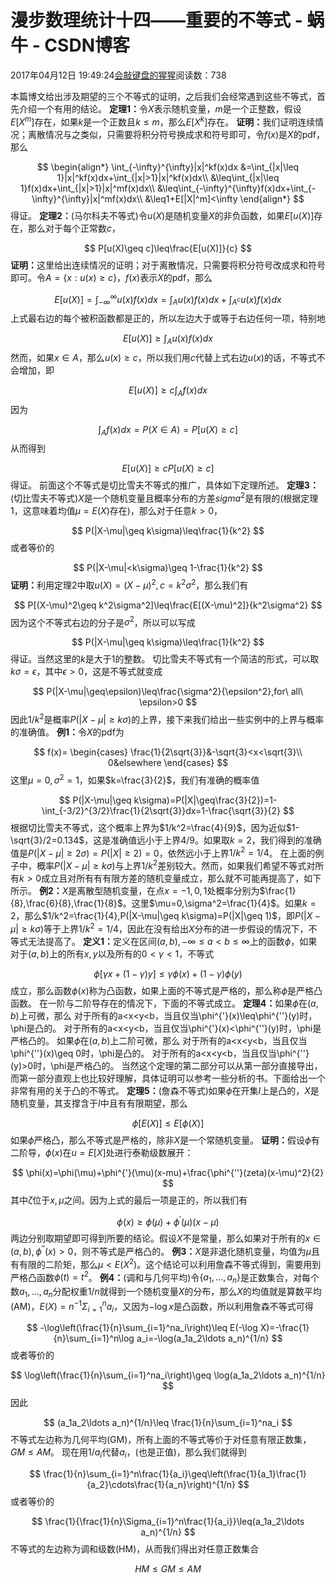 
# 漫步数理统计十四——重要的不等式 - 蜗牛 - CSDN博客


2017年04月12日 19:49:24[会敲键盘的猩猩](https://me.csdn.net/u010182633)阅读数：738


本篇博文给出涉及期望的三个不等式的证明，之后我们会经常遇到这些不等式，首先介绍一个有用的结论。
$\textbf{定理1：}$令$X$表示随机变量，$m$是一个正整数，假设$E[X^m]$存在，如果$k$是一个正数且$k\leq m$，那么$E[X^k]$存在。
$\textbf{证明：}$我们证明连续情况；离散情况与之类似，只需要将积分符号换成求和符号即可，令$f(x)$是$X$的pdf，那么

$$
\begin{align*}
\int_{-\infty}^{\infty}|x|^kf(x)dx
&=\int_{|x|\leq 1}|x|^kf(x)dx+\int_{|x|>1}|x|^kf(x)dx\\
&\leq\int_{|x|\leq 1}f(x)dx+\int_{|x|>1}|x|^mf(x)dx\\
&\leq\int_{-\infty}^{\infty}f(x)dx+\int_{-\infty}^{\infty}|x|^mf(x)dx\\
&\leq1+E[|X|^m]<\infty
\end{align*}
$$
得证。
$\textbf{定理2：}$(马尔科夫不等式)令$u(X)$是随机变量$X$的非负函数，如果$E[u(X)]$存在，那么对于每个正常数$c$，

$$
P[u(X)\geq c]\leq\frac{E[u(X)]}{c}
$$
$\textbf{证明：}$这里给出连续情况的证明；对于离散情况，只需要将积分符号改成求和符号即可。令$A=\{x:u(x)\geq c\}$，$f(x)$表示$X$的pdf，那么

$$
E[u(X)]=\int_{-\infty}^{\infty}u(x)f(x)dx=\int_{A}u(x)f(x)dx+\int_{A^c}u(x)f(x)dx
$$
上式最右边的每个被积函数都是正的，所以左边大于或等于右边任何一项，特别地

$$
E[u(X)]\geq\int_{A}u(x)f(x)dx
$$
然而，如果$x\in A$，那么$u(x)\geq c$，所以我们用$c$代替上式右边$u(x)$的话，不等式不会增加，即

$$
E[u(X)]\geq c\int_{A}f(x)dx
$$
因为

$$
\int_Af(x)dx=P(X\in A)=P[u(X)\geq c]
$$
从而得到

$$
E[u(X)]\geq cP[u(X)\geq c]
$$
得证。
前面这个不等式是切比雪夫不等式的推广，具体如下定理所述。
$\textbf{定理3：}$(切比雪夫不等式)$X$是一个随机变量且概率分布的方差$sigma^2$是有限的(根据定理1，这意味着均值$\mu=E(X)$存在)，那么对于任意$k>0$，

$$
P(|X-\mu|\geq k\sigma)\leq\frac{1}{k^2}
$$
或者等价的

$$
P(|X-\mu|<k\sigma)\geq 1-\frac{1}{k^2}
$$
$\textbf{证明：}$利用定理2中取$u(X)=(X-\mu)^2,c=k^2\sigma^2$，那么我们有

$$
P[(X-\mu)^2\geq k^2\sigma^2]\leq\frac{E[(X-\mu)^2]}{k^2\sigma^2}
$$
因为这个不等式右边的分子是$\sigma^2$，所以可以写成

$$
P(|X-\mu|\geq k\sigma)\leq\frac{1}{k^2}
$$
得证。当然这里的$k$是大于1的整数。
切比雪夫不等式有一个简洁的形式，可以取$k\sigma=\epsilon$，其中$\epsilon>0$，这是不等式就变成

$$
P(|X-\mu|\geq\epsilon)\leq\frac{\sigma^2}{\epsilon^2},for\ all\ \epsilon>0
$$
因此$1/k^2$是概率$P(|X-\mu|\geq k\sigma)$的上界，接下来我们给出一些实例中的上界与概率的准确值。
$\textbf{例1：}$令$X$的pdf为

$$
f(x)=
\begin{cases}
\frac{1}{2\sqrt{3}}&-\sqrt{3}<x<\sqrt{3}\\
0&elsewhere
\end{cases}
$$
这里$\mu=0,\sigma^2=1$，如果$k=\frac{3}{2}$，我们有准确的概率值

$$
P(|X-\mu|\geq k\sigma)=P(|X|\geq\frac{3}{2})=1-\int_{-3/2}^{3/2}\frac{1}{2\sqrt{3}}dx=1-\frac{\sqrt{3}}{2}
$$
根据切比雪夫不等式，这个概率上界为$1/k^2=\frac{4}{9}$，因为近似$1-\sqrt{3}/2=0.134$，这是准确值远小于上界$4/9$。如果取$k=2$，我们得到的准确值是$P(|X-\mu|\geq2\sigma)=P(|X|\geq 2)=0$，依然远小于上界$1/k^2=1/4$。
在上面的例子中，概率$P(|X-\mu|\geq k\sigma)$与上界$1/k^2$差别较大。然而，如果我们希望不等式对所有$k>0$成立且对所有有有限方差的随机变量成立，那么就不可能再提高了，如下所示。
$\textbf{例2：}$$X$是离散型随机变量，在点$x=-1,0,1$处概率分别为$\frac{1}{8},\frac{6}{8},\frac{1}{8}$。这里$\mu=0,\sigma^2=\frac{1}{4}$。如果$k=2$，那么$1/k^2=\frac{1}{4},P(|X-\mu|\geq k\sigma)=P(|X|\geq 1)$，即$P(|X-\mu|\geq k\sigma)$等于上界$1/k^2=1/4$，因此在没有给出$X$分布的进一步假设的情况下，不等式无法提高了。
$\textbf{定义1：}$定义在区间$(a,b),-\infty\leq a<b\leq\infty$上的函数$\phi$，如果对于$(a,b)$上的所有$x,y$以及所有的$0<\gamma<1$，不等式

$$
\phi[\gamma x+(1-\gamma)y]\leq\gamma\phi(x)+(1-\gamma)\phi(y)
$$
成立，那么函数$\phi(x)$称为凸函数，如果上面的不等式是严格的，那么称$\phi$是严格凸函数。
在一阶与二阶导存在的情况下，下面的不等式成立。
$\textbf{定理4：}$如果$\phi$在$(a,b)$上可微，那么
对于所有的a<x<y<b，当且仅当\phi^{'}(x)\leq\phi^{''}(y)时，\phi是凸的。
对于所有的a<x<y<b，当且仅当\phi^{'}(x)<\phi^{''}(y)时，\phi是严格凸的。
如果$\phi$在$(a,b)$上二阶可微，那么
对于所有的a<x<y<b，当且仅当\phi^{''}(x)\geq 0时，\phi是凸的。
对于所有的a<x<y<b，当且仅当\phi^{''}(y)>0时，\phi是严格凸的。
当然这个定理的第二部分可以从第一部分直接导出，而第一部分直观上也比较好理解，具体证明可以参考一些分析的书。下面给出一个非常有用的关于凸的不等式。
$\textbf{定理5：}$(詹森不等式)如果$\phi$在开集$I$上是凸的，$X$是随机变量，其支撑含于$I$中且有有限期望，那么

$$
\phi[E(X)]\leq E[\phi(X)]
$$
如果$\phi$严格凸，那么不等式是严格的，除非$X$是一个常随机变量。
$\textbf{证明：}$假设$\phi$有二阶导，$\phi(x)$在$u=E[X]$处进行泰勒级数展开：

$$
\phi(x)=\phi(\mu)+\phi^{'}(\mu)(x-mu)+\frac{\phi^{''}(zeta)(x-\mu)^2}{2}
$$
其中$\zeta$位于$x,\mu$之间。因为上式的最后一项是正的，所以我们有

$$
\phi(x)\geq\phi(\mu)+\phi^{'}(\mu)(x-\mu)
$$
两边分别取期望即可得到所要的结论。假设$X$不是常量，那么如果对于所有的$x\in(a,b),\phi^{''}(x)>0$，则不等式是严格凸的。
$\textbf{例3：}$$X$是非退化随机变量，均值为$\mu$且有有限的二阶矩，那么$\mu<E(X^2)$。这个结论可以利用詹森不等式得到，需要用到严格凸函数$\phi(t)=t^2$。
$\textbf{例4：}$(调和与几何平均)令$\{a_1,\ldots,a_n\}$是正数集合，对每个数$a_1,\ldots,a_n$分配权重$1/n$就得到一个随机变量$X$的分布，那么$X$的均值就是算数平均(AM)，$E(X)=n^{-1}\Sigma_{i=1}^na_i$，又因为$-\log x$是凸函数，所以利用詹森不等式可得

$$
-\log\left(\frac{1}{n}\sum_{i=1}^na_i\right)\leq E(-\log X)=-\frac{1}{n}\sum_{i=1}^n\log a_i=-\log(a_1a_2\ldots a_n)^{1/n}
$$
或者等价的

$$
\log\left(\frac{1}{n}\sum_{i=1}^na_i\right)\geq \log(a_1a_2\ldots a_n)^{1/n}
$$
因此

$$
(a_1a_2\ldots a_n)^{1/n}\leq \frac{1}{n}\sum_{i=1}^na_i
$$
不等式左边称为几何平均(GM)，所有上面的不等式等价于对任意有限正数集，$GM\leq AM$。
现在用$1/a_i$代替$a_i$，(也是正值)，那么我们就得到

$$
\frac{1}{n}\sum_{i=1}^n\frac{1}{a_i}\geq\left(\frac{1}{a_1}\frac{1}{a_2}\cdots\frac{1}{a_n}\right)^{1/n}
$$
或者等价的

$$
\frac{1}{\frac{1}{n}\Sigma_{i=1}^n\frac{1}{a_i}}\leq(a_1a_2\ldots a_n)^{1/n}
$$
不等式的左边称为调和级数(HM)，从而我们得出对任意正数集合

$$
HM\leq GM\leq AM
$$



